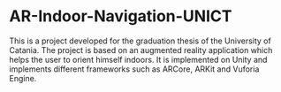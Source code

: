 # AR-Indoor-Navigation-UNICT
This is a project developed for the graduation thesis of the University of Catania.
The project is based on an augmented reality application which helps the user to orient himself indoors.
It is implemented on Unity and implements different frameworks such as ARCore, ARKit and Vuforia Engine.